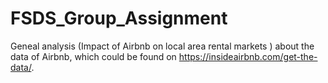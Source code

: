 # FSDS_Group_Assignment

Geneal analysis (Impact of Airbnb on local area rental markets ) about the data of Airbnb, which could be found on https://insideairbnb.com/get-the-data/. 

